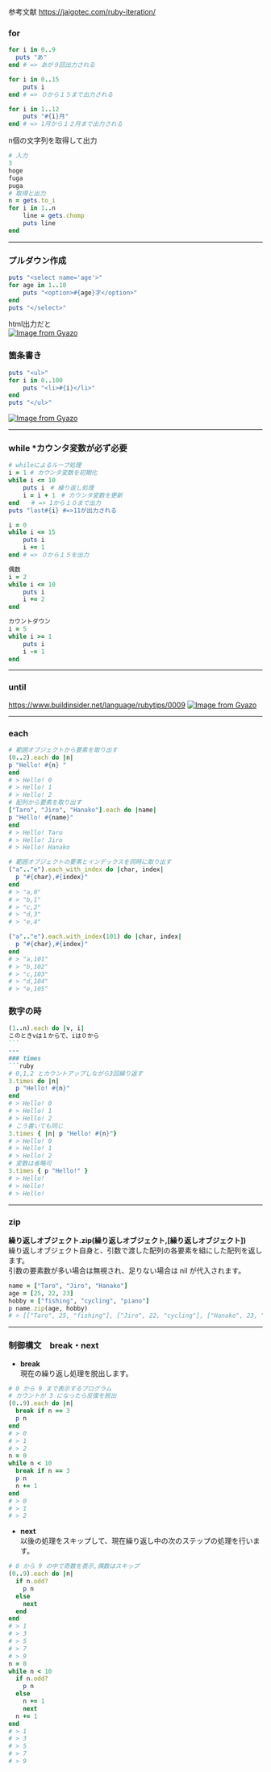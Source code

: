 参考文献
https://jaigotec.com/ruby-iteration/
### for
```ruby
for i in 0..9
  puts "あ"
end # => あが９回出力される
```
```ruby
for i in 0..15
    puts i
end # => ０から１５まで出力される
```
```ruby
for i in 1..12
    puts "#{i}月"
end # => 1月から１２月まで出力される
```
n個の文字列を取得して出力
```ruby
# 入力
3
hoge
fuga
puga
# 取得と出力
n = gets.to_i
for i in 1..n
    line = gets.chomp
    puts line
end
```
---
### プルダウン作成
```ruby
puts "<select name='age'>"
for age in 1..10
    puts "<option>#{age}才</option>"
end
puts "</select>"
```
html出力だと<br>
[![Image from Gyazo](https://i.gyazo.com/946965b7bcff5fbf3e36e0b07cf11b4a.gif)](https://gyazo.com/946965b7bcff5fbf3e36e0b07cf11b4a)

### 箇条書き
```ruby
puts "<ul>"
for i in 0..100
    puts "<li>#{i}</li>"
end
puts "</ul>"
```
[![Image from Gyazo](https://i.gyazo.com/a53d484ed098ef48aaff329a2f35b06e.gif)](https://gyazo.com/a53d484ed098ef48aaff329a2f35b06e)

---
### while *カウンタ変数が必ず必要
```ruby
# whileによるループ処理
i = 1 # カウンタ変数を初期化
while i <= 10
    puts i　# 繰り返し処理
    i = i + 1　# カウンタ変数を更新
end　　# => 1から１０まで出力
puts "last#{i} #=>11が出力される
```
```ruby
i = 0
while i <= 15
    puts i
    i += 1
end # => ０から１５を出力
```
```ruby
偶数
i = 2
while i <= 10
    puts i
    i += 2
end
```
```ruby
カウントダウン
i = 5
while i >= 1
    puts i
    i -= 1
end
```

---
### until
https://www.buildinsider.net/language/rubytips/0009
[![Image from Gyazo](https://i.gyazo.com/bc2a9af65673d4a000a30f11846c867a.png)](https://gyazo.com/bc2a9af65673d4a000a30f11846c867a)

---
### each
```ruby
# 範囲オブジェクトから要素を取り出す
(0..2).each do |n|
p "Hello! #{n} "
end
# > Hello! 0
# > Hello! 1
# > Hello! 2
# 配列から要素を取り出す
["Taro", "Jiro", "Hanako"].each do |name|
p "Hello! #{name}"
end
# > Hello! Taro
# > Hello! Jiro
# > Hello! Hanako
```
```ruby
# 範囲オブジェクトの要素とインデックスを同時に取り出す
("a".."e").each_with_index do |char, index|
  p "#{char},#{index}"
end
# > "a,0"
# > "b,1"
# > "c,2"
# > "d,3"
# > "e,4"
```
```ruby
("a".."e").each.with_index(101) do |char, index|
  p "#{char},#{index}"
end
# > "a,101"
# > "b,102"
# > "c,103"
# > "d,104"
# > "e,105"
```
### 数字の時
```ruby
(1..n).each do |v, i|
このときvは１からで、iは０から
```　
---
### times
```ruby
# 0,1,2 とカウントアップしながら3回繰り返す
3.times do |n|
  p "Hello! #{n}"
end
# > Hello! 0
# > Hello! 1
# > Hello! 2
# こう書いても同じ
3.times { |n| p "Hello! #{n}"}
# > Hello! 0
# > Hello! 1
# > Hello! 2
# 変数は省略可
3.times { p "Hello!" }
# > Hello!
# > Hello!
# > Hello!
```
---
### zip

**繰り返しオブジェクト.zip(繰り返しオブジェクト,[繰り返しオブジェクト])**  
繰り返しオブジェクト自身と、引数で渡した配列の各要素を組にした配列を返します。  
引数の要素数が多い場合は無視され、足りない場合は nil が代入されます。  

```ruby
name = ["Taro", "Jiro", "Hanako"]
age = [25, 22, 23]
hobby = ["fishing", "cycling", "piano"]
p name.zip(age, hobby)
# > [["Taro", 25, "fishing"], ["Jiro", 22, "cycling"], ["Hanako", 23, "singing"]]
```

---
### 制御構文　break・next
* **break**  
現在の繰り返し処理を脱出します。
```ruby
# 0 から 9 まで表示するプログラム
# カウントが 3 になったら反復を脱出
(0..9).each do |n|
  break if n == 3
  p n
end
# > 0
# > 1
# > 2
n = 0
while n < 10
  break if n == 3
  p n
  n += 1
end
# > 0
# > 1
# > 2
```
* **next**  
以後の処理をスキップして、現在繰り返し中の次のステップの処理を行います。
```ruby
# 0 から 9 の中で奇数を表示,偶数はスキップ
(0..9).each do |n|
  if n.odd?
    p n
  else
    next
  end
end
# > 1
# > 3
# > 5
# > 7
# > 9
n = 0
while n < 10
  if n.odd?
    p n
  else
    n += 1
    next
  n += 1
end
# > 1
# > 3
# > 5
# > 7
# > 9
```
